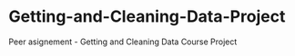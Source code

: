 Getting-and-Cleaning-Data-Project
=================================

Peer asignement - Getting and Cleaning Data Course Project
